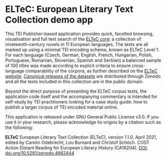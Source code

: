 # ELTeC: European Literary Text Collection demo app

This TEI Publisher-based application provides quick, facetted browsing, visualisation and full text search of the [ELTeC core](https://www.distant-reading.net/eltec/): a collection of nineteenth-century novels in 11 European languages. The texts are all marked up using a minimal TEI encoding scheme, known as ELTeC Level 1. For each language (Czech, German, English, French, Hungarian, Polish, Portuguese, Romanian, Slovenian, Spanish and Serbian) a balanced sample of 100 titles was made according to explicit criteria to ensure cross-language comparability of the corpora, as further described on the [ELTeC website](https://distantreading.github.io).   [Canonical releases of the datasets](https://zenodo.org/communities/eltec/) are distributed through Zenodo
 and all the texts included in this collection are in the public domain.

Beyond the direct purpose of presenting the ELTeC corpus texts, the application code itself and the accompanying commentary is intended for self-study by TEI practitioners looking for a case study guide: how to publish a larger corpus of TEI encoded material online.

This application is released under GNU General Public License v3.0. If you use it in your research, please acknowledge its origins by a citation such as the following:

**ELTeC** European Literary Text Collection (ELTeC), version 1.1.0, April 2021, edited by Carolin Odebrecht, Lou Burnard and Christof Schöch. COST Action Distant Reading for European Literary History (CA16204). [DOI: doi.org/10.5281/zenodo.4662444](https://doi.org/10.5281/zenodo.4662444)